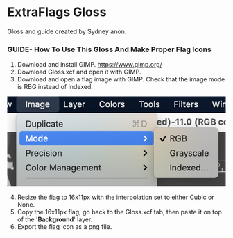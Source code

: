 # ExtraFlags Gloss

Gloss and guide created by Sydney anon.

### GUIDE- How To Use This Gloss And Make Proper Flag Icons

1. Download and install GIMP. https://www.gimp.org/
2. Download Gloss.xcf and open it with GIMP.
3. Download and open a flag image with GIMP. Check that the image mode is RBG instead of Indexed.

![1](images/1.png)

4. Resize the flag to 16x11px with the interpolation set to either Cubic or None.
5. Copy the 16x11px flag, go back to the Gloss.xcf tab, then paste it on top of the '**Background**' layer.
6. Export the flag icon as a png file.
